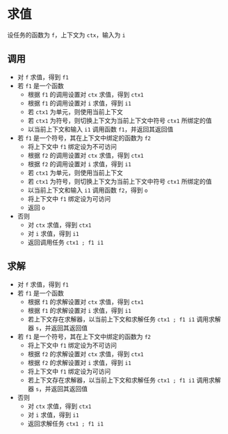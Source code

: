 # 求值

设任务的函数为 `f`，上下文为 `ctx`，输入为 `i`

## 调用

- 对 `f` 求值，得到 `f1`
- 若 `f1` 是一个函数
  - 根据 `f1` 的调用设置对 `ctx` 求值，得到 `ctx1`
  - 根据 `f1` 的调用设置对 `i` 求值，得到 `i1`
  - 若 `ctx1` 为单元，则使用当前上下文
  - 若 `ctx1` 为符号，则切换上下文为当前上下文中符号 `ctx1` 所绑定的值
  - 以当前上下文和输入 `i1` 调用函数 `f1`，并返回其返回值
- 若 `f1` 是一个符号，其在上下文中绑定的函数为 `f2`
  - 将上下文中 `f1` 绑定设为不可访问
  - 根据 `f2` 的调用设置对 `ctx` 求值，得到 `ctx1`
  - 根据 `f2` 的调用设置对 `i` 求值，得到 `i1`
  - 若 `ctx1` 为单元，则使用当前上下文
  - 若 `ctx1` 为符号，则切换上下文为当前上下文中符号 `ctx1` 所绑定的值
  - 以当前上下文和输入 `i1` 调用函数 `f2`，得到 `o`
  - 将上下文中 `f1` 绑定设为可访问
  - 返回 `o`
- 否则
  - 对 `ctx` 求值，得到 `ctx1`
  - 对 `i` 求值，得到 `i1`
  - 返回调用任务 `ctx1 ; f1 i1`

## 求解

- 对 `f` 求值，得到 `f1`
- 若 `f1` 是一个函数
  - 根据 `f1` 的求解设置对 `ctx` 求值，得到 `ctx1`
  - 根据 `f1` 的求解设置对 `i` 求值，得到 `i1`
  - 若上下文存在求解器，以当前上下文和求解任务 `ctx1 ; f1 i1` 调用求解器 `s`，并返回其返回值
- 若 `f1` 是一个符号，其在上下文中绑定的函数为 `f2`
  - 将上下文中 `f1` 绑定设为不可访问
  - 根据 `f2` 的求解设置对 `ctx` 求值，得到 `ctx1`
  - 根据 `f2` 的求解设置对 `i` 求值，得到 `i1`
  - 将上下文中 `f1` 绑定设为可访问
  - 若上下文存在求解器，以当前上下文和求解任务 `ctx1 ; f1 i1` 调用求解器 `s`，并返回其返回值
- 否则
  - 对 `ctx` 求值，得到 `ctx1`
  - 对 `i` 求值，得到 `i1`
  - 返回求解任务 `ctx1 ; f1 i1`
